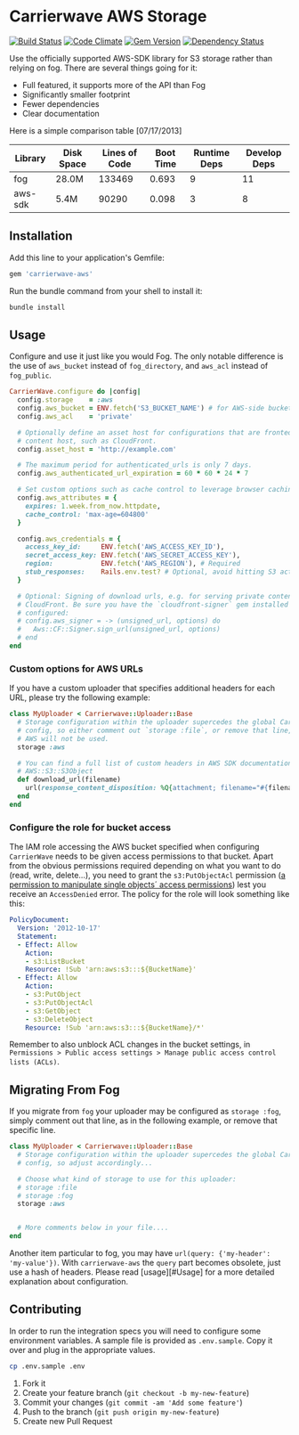 # Carrierwave AWS Storage

[![Build Status](https://travis-ci.org/sorentwo/carrierwave-aws.svg?branch=master)](https://travis-ci.org/sorentwo/carrierwave-aws)
[![Code Climate](https://codeclimate.com/github/sorentwo/carrierwave-aws.svg)](https://codeclimate.com/github/sorentwo/carrierwave-aws)
[![Gem Version](https://badge.fury.io/rb/carrierwave-aws.svg)](http://badge.fury.io/rb/carrierwave-aws)
[![Dependency Status](https://gemnasium.com/sorentwo/carrierwave-aws.svg)](https://gemnasium.com/sorentwo/carrierwave-aws)

Use the officially supported AWS-SDK library for S3 storage rather than relying
on fog. There are several things going for it:

* Full featured, it supports more of the API than Fog
* Significantly smaller footprint
* Fewer dependencies
* Clear documentation

Here is a simple comparison table [07/17/2013]

| Library | Disk Space | Lines of Code | Boot Time | Runtime Deps | Develop Deps |
| ------- | ---------- | ------------- | --------- | ------------ | ------------ |
| fog     | 28.0M      | 133469        | 0.693     | 9            | 11           |
| aws-sdk | 5.4M       |  90290        | 0.098     | 3            | 8            |

## Installation

Add this line to your application's Gemfile:

```ruby
gem 'carrierwave-aws'
```

Run the bundle command from your shell to install it:
```bash
bundle install
```

## Usage

Configure and use it just like you would Fog. The only notable difference is
the use of `aws_bucket` instead of `fog_directory`, and `aws_acl` instead of
`fog_public`.

```ruby
CarrierWave.configure do |config|
  config.storage    = :aws
  config.aws_bucket = ENV.fetch('S3_BUCKET_NAME') # for AWS-side bucket access permissions config, see section below
  config.aws_acl    = 'private'

  # Optionally define an asset host for configurations that are fronted by a
  # content host, such as CloudFront.
  config.asset_host = 'http://example.com'

  # The maximum period for authenticated_urls is only 7 days.
  config.aws_authenticated_url_expiration = 60 * 60 * 24 * 7

  # Set custom options such as cache control to leverage browser caching
  config.aws_attributes = {
    expires: 1.week.from_now.httpdate,
    cache_control: 'max-age=604800'
  }

  config.aws_credentials = {
    access_key_id:     ENV.fetch('AWS_ACCESS_KEY_ID'),
    secret_access_key: ENV.fetch('AWS_SECRET_ACCESS_KEY'),
    region:            ENV.fetch('AWS_REGION'), # Required
    stub_responses:    Rails.env.test? # Optional, avoid hitting S3 actual during tests
  }

  # Optional: Signing of download urls, e.g. for serving private content through
  # CloudFront. Be sure you have the `cloudfront-signer` gem installed and
  # configured:
  # config.aws_signer = -> (unsigned_url, options) do
  #   Aws::CF::Signer.sign_url(unsigned_url, options)
  # end
end
```

### Custom options for AWS URLs

If you have a custom uploader that specifies additional headers for each URL,
please try the following example:

```ruby
class MyUploader < Carrierwave::Uploader::Base
  # Storage configuration within the uploader supercedes the global CarrierWave
  # config, so either comment out `storage :file`, or remove that line, otherwise
  # AWS will not be used.
  storage :aws

  # You can find a full list of custom headers in AWS SDK documentation on
  # AWS::S3::S3Object
  def download_url(filename)
    url(response_content_disposition: %Q{attachment; filename="#{filename}"})
  end
end
```

### Configure the role for bucket access 

The IAM role accessing the AWS bucket specified when configuring `CarrierWave` needs to be given access permissions to that bucket. Apart from the obvious permissions required depending on what you want to do (read, write, delete…), you need to grant the `s3:PutObjectAcl` permission ([a permission to manipulate single objects´ access permissions](https://docs.aws.amazon.com/AmazonS3/latest/API/RESTObjectPUTacl.html)) lest you receive an `AccessDenied` error. The policy for the role will look something like this:

```yaml
PolicyDocument:
  Version: '2012-10-17'
  Statement:
  - Effect: Allow
    Action:
    - s3:ListBucket
    Resource: !Sub 'arn:aws:s3:::${BucketName}'
  - Effect: Allow
    Action:
    - s3:PutObject
    - s3:PutObjectAcl
    - s3:GetObject
    - s3:DeleteObject
    Resource: !Sub 'arn:aws:s3:::${BucketName}/*'
```

Remember to also unblock ACL changes in the bucket settings, in `Permissions > Public access settings > Manage public access control lists (ACLs)`.

## Migrating From Fog

If you migrate from `fog` your uploader may be configured as `storage :fog`,
simply comment out that line, as in the following example, or remove that
specific line.

```ruby
class MyUploader < Carrierwave::Uploader::Base
  # Storage configuration within the uploader supercedes the global CarrierWave
  # config, so adjust accordingly...

  # Choose what kind of storage to use for this uploader:
  # storage :file
  # storage :fog
  storage :aws


  # More comments below in your file....
end
```

Another item particular to fog, you may have `url(query: {'my-header': 'my-value'})`.
With `carrierwave-aws` the `query` part becomes obsolete, just use a hash of
headers. Please read [usage][#Usage] for a more detailed explanation about
configuration.

## Contributing

In order to run the integration specs you will need to configure some
environment variables. A sample file is provided as `.env.sample`. Copy it over
and plug in the appropriate values.

```bash
cp .env.sample .env
```

1. Fork it
2. Create your feature branch (`git checkout -b my-new-feature`)
3. Commit your changes (`git commit -am 'Add some feature'`)
4. Push to the branch (`git push origin my-new-feature`)
5. Create new Pull Request
